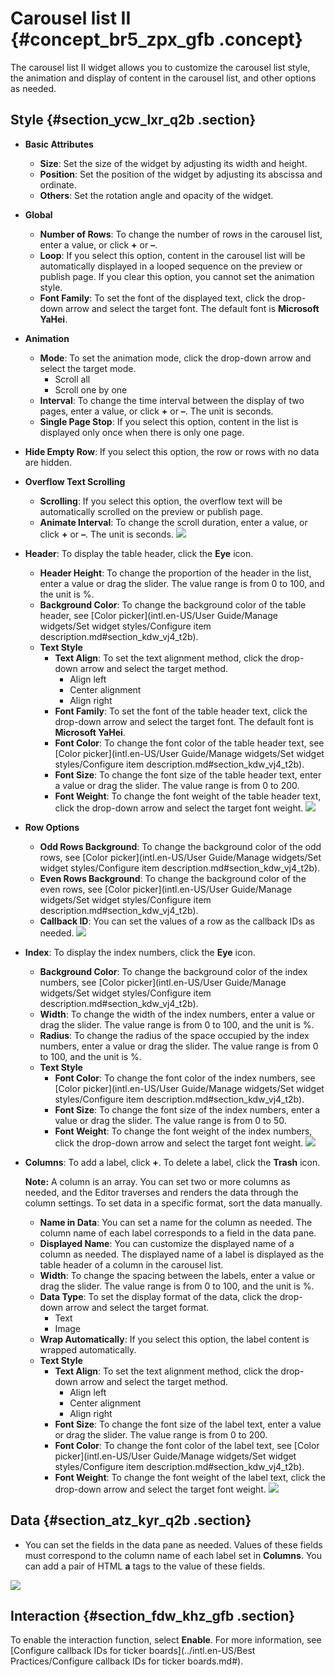 # Carousel list II {#concept_br5_zpx_gfb .concept}

The carousel list II widget allows you to customize the carousel list style, the animation and display of content in the carousel list, and other options as needed.

## Style {#section_ycw_lxr_q2b .section}

-   **Basic Attributes**

    -   **Size**: Set the size of the widget by adjusting its width and height.
    -   **Position**: Set the position of the widget by adjusting its abscissa and ordinate.
    -   **Others**: Set the rotation angle and opacity of the widget.
-   **Global**
    -   **Number of Rows**: To change the number of rows in the carousel list, enter a value, or click **+** or **–**.
    -   **Loop**: If you select this option, content in the carousel list will be automatically displayed in a looped sequence on the preview or publish page. If you clear this option, you cannot set the animation style.
    -   **Font Family**: To set the font of the displayed text, click the drop-down arrow and select the target font. The default font is **Microsoft YaHei**.
-   **Animation**
    -   **Mode**: To set the animation mode, click the drop-down arrow and select the target mode.
        -   Scroll all
        -   Scroll one by one
    -   **Interval**: To change the time interval between the display of two pages, enter a value, or click **+** or **–**. The unit is seconds.
    -   **Single Page Stop**: If you select this option, content in the list is displayed only once when there is only one page.
-   **Hide Empty Row**: If you select this option, the row or rows with no data are hidden.
-   **Overflow Text Scrolling**

    -   **Scrolling**: If you select this option, the overflow text will be automatically scrolled on the preview or publish page.
    -   **Animate Interval**: To change the scroll duration, enter a value, or click **+** or **–**. The unit is seconds.
    ![](http://static-aliyun-doc.oss-cn-hangzhou.aliyuncs.com/assets/img/21839/155808292512904_en-US.png)

-   **Header**: To display the table header, click the **Eye** icon.

    -   **Header Height**: To change the proportion of the header in the list, enter a value or drag the slider. The value range is from 0 to 100, and the unit is %.
    -   **Background Color**: To change the background color of the table header, see [Color picker](intl.en-US/User Guide/Manage widgets/Set widget styles/Configure item description.md#section_kdw_vj4_t2b).
    -   **Text Style**
        -   **Text Align**: To set the text alignment method, click the drop-down arrow and select the target method.
            -   Align left
            -   Center alignment
            -   Align right
        -   **Font Family**: To set the font of the table header text, click the drop-down arrow and select the target font. The default font is **Microsoft YaHei**.
        -   **Font Color**: To change the font color of the table header text, see [Color picker](intl.en-US/User Guide/Manage widgets/Set widget styles/Configure item description.md#section_kdw_vj4_t2b).
        -   **Font Size**: To change the font size of the table header text, enter a value or drag the slider. The value range is from 0 to 200.
        -   **Font Weight**: To change the font weight of the table header text, click the drop-down arrow and select the target font weight.
    ![](http://static-aliyun-doc.oss-cn-hangzhou.aliyuncs.com/assets/img/21839/155808292512937_en-US.png)

-   **Row Options**

    -   **Odd Rows Background**: To change the background color of the odd rows, see [Color picker](intl.en-US/User Guide/Manage widgets/Set widget styles/Configure item description.md#section_kdw_vj4_t2b).
    -   **Even Rows Background**: To change the background color of the even rows, see [Color picker](intl.en-US/User Guide/Manage widgets/Set widget styles/Configure item description.md#section_kdw_vj4_t2b).
    -   **Callback ID**: You can set the values of a row as the callback IDs as needed.
    ![](http://static-aliyun-doc.oss-cn-hangzhou.aliyuncs.com/assets/img/21839/155808292512942_en-US.png)

-   **Index**: To display the index numbers, click the **Eye** icon.

    -   **Background Color**: To change the background color of the index numbers, see [Color picker](intl.en-US/User Guide/Manage widgets/Set widget styles/Configure item description.md#section_kdw_vj4_t2b).
    -   **Width**: To change the width of the index numbers, enter a value or drag the slider. The value range is from 0 to 100, and the unit is %.
    -   **Radius**: To change the radius of the space occupied by the index numbers, enter a value or drag the slider. The value range is from 0 to 100, and the unit is %.
    -   **Text Style**
        -   **Font Color**: To change the font color of the index numbers, see [Color picker](intl.en-US/User Guide/Manage widgets/Set widget styles/Configure item description.md#section_kdw_vj4_t2b).
        -   **Font Size**: To change the font size of the index numbers, enter a value or drag the slider. The value range is from 0 to 50.
        -   **Font Weight**: To change the font weight of the index numbers, click the drop-down arrow and select the target font weight.
    ![](http://static-aliyun-doc.oss-cn-hangzhou.aliyuncs.com/assets/img/21839/155808292512943_en-US.png)

-   **Columns**: To add a label, click **+**. To delete a label, click the **Trash** icon.

    **Note:** A column is an array. You can set two or more columns as needed, and the Editor traverses and renders the data through the column settings. To set data in a specific format, sort the data manually.

    -   **Name in Data**: You can set a name for the column as needed. The column name of each label corresponds to a field in the data pane.
    -   **Displayed Name**: You can customize the displayed name of a column as needed. The displayed name of a label is displayed as the table header of a column in the carousel list.
    -   **Width**: To change the spacing between the labels, enter a value or drag the slider. The value range is from 0 to 100, and the unit is %.
    -   **Data Type**: To set the display format of the data, click the drop-down arrow and select the target format.
        -   Text
        -   Image
    -   **Wrap Automatically**: If you select this option, the label content is wrapped automatically.
    -   **Text Style**
        -   **Text Align**: To set the text alignment method, click the drop-down arrow and select the target method.
            -   Align left
            -   Center alignment
            -   Align right
        -   **Font Size**: To change the font size of the label text, enter a value or drag the slider. The value range is from 0 to 200.
        -   **Font Color**: To change the font color of the label text, see [Color picker](intl.en-US/User Guide/Manage widgets/Set widget styles/Configure item description.md#section_kdw_vj4_t2b).
        -   **Font Weight**: To change the font weight of the label text, click the drop-down arrow and select the target font weight.
    ![](http://static-aliyun-doc.oss-cn-hangzhou.aliyuncs.com/assets/img/21839/155808292512944_en-US.png)


## Data {#section_atz_kyr_q2b .section}

-   You can set the fields in the data pane as needed. Values of these fields must correspond to the column name of each label set in **Columns**. You can add a pair of HTML **a** tags to the value of these fields.

![](http://static-aliyun-doc.oss-cn-hangzhou.aliyuncs.com/assets/img/21839/155808292512962_en-US.png)

## Interaction {#section_fdw_khz_gfb .section}

To enable the interaction function, select **Enable**. For more information, see [Configure callback IDs for ticker boards](../intl.en-US/Best Practices/Configure callback IDs for ticker boards.md#).

